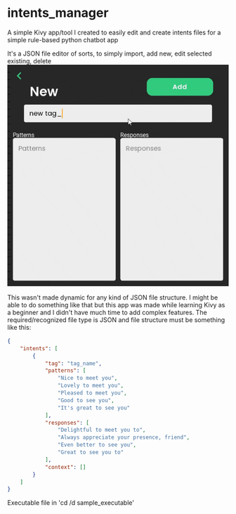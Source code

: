 # intents_manager
A simple Kivy app/tool I created to easily edit and create intents files for a simple rule-based python chatbot app

​It's a JSON file editor of sorts, to simply import, add new, edit selected existing, delete
![](https://github.com/chibie-code/intents_manager/blob/main/gif/add_edit.gif)

This wasn't made dynamic for any kind of JSON file structure. I might be able to do something like that but this app was made while learning Kivy as a beginner and I didn't have much time to add complex features.
The required/recognized file type is JSON and file structure must be something like this:
```JSON
{
    "intents": [
        {
            "tag": "tag_name",
            "patterns": [
                "Nice to meet you",
                "Lovely to meet you",
                "Pleased to meet you",
                "Good to see you",
                "It's great to see you"
            ],
            "responses": [
                "Delightful to meet you to",
                "Always appreciate your presence, friend",
                "Even better to see you",
                "Great to see you to"
            ],
            "context": []
        }
    ]
}
```
Executable file in 'cd /d sample_executable'

